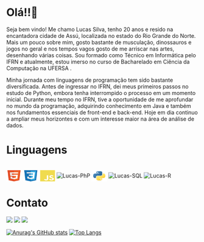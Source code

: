 # Olá!!👋
Seja bem vindo! Me chamo Lucas Silva, tenho 20 anos e resido na encantadora cidade de Assú, localizada no estado do Rio Grande do Norte. Mais um pouco sobre mim, gosto bastante de musculação, dinossauros e jogos no geral e nos tempos vagos gosto de me arriscar nas artes, desenhando várias coisas. Sou formado como Técnico em Informática pelo IFRN e atualmente, estou imerso no curso de Bacharelado em Ciência da Computação na UFERSA . 

Minha jornada com linguagens de programação tem sido bastante diversificada. Antes de ingressar no IFRN, dei meus primeiros passos no estudo de Python, embora tenha interrompido o processo em um momento inicial. Durante meu tempo no IFRN, tive a oportunidade de me aprofundar no mundo da programação, adquirindo conhecimento em Java e também nos fundamentos essenciais de front-end e back-end. Hoje em dia continuo a ampliar meus horizontes e com um interesse maior na área de análise de dados.

# Linguagens
<div style="display: inline_block"><br>
  <img align="center" alt="Lucas-HTML" height="30" width="40" src="https://raw.githubusercontent.com/devicons/devicon/master/icons/html5/html5-original.svg">
  <img align="center" alt="Lucas-CSS" height="30" width="40" src="https://raw.githubusercontent.com/devicons/devicon/master/icons/css3/css3-original.svg">
  <img align="center" alt="Lucas-Js" height="30" width="40" src="https://raw.githubusercontent.com/devicons/devicon/master/icons/javascript/javascript-plain.svg">
  <img align="center" alt="Lucas-PhP" height="30" width="40" src="https://cdn.jsdelivr.net/gh/devicons/devicon/icons/php/php-plain.svg">
  <img align="center" alt="Lucas-Python" height="30" width="40" src="https://raw.githubusercontent.com/devicons/devicon/master/icons/python/python-original.svg">
  <img align="center" alt="Lucas-SQL" height="30" width="40" src="https://cdn.jsdelivr.net/gh/devicons/devicon/icons/mysql/mysql-original.svg">
  <img align="center" alt="Lucas-R" height="30" width="40" src="https://cdn.jsdelivr.net/gh/devicons/devicon/icons/r/r-original.svg">
</div>

# Contato
<div> 
  <a href="https://instagram.com/lucas_silvlss" target="_blank"><img src="https://img.shields.io/badge/-Instagram-%23E4405F?style=for-the-badge&logo=instagram&logoColor=white" target="_blank"></a>
  <a href = "mailto:lucassilv0111@gmail.com"><img src="https://img.shields.io/badge/-Gmail-%23333?style=for-the-badge&logo=gmail&logoColor=white" target="_blank"></a>
  <a href="https://www.linkedin.com/in/lucas-silva0111/" target="_blank"><img src="https://img.shields.io/badge/-LinkedIn-%230077B5?style=for-the-badge&logo=linkedin&logoColor=white" target="_blank"></a> 
  
</div>

[![Anurag's GitHub stats](https://github-readme-stats.vercel.app/api?username=Lucassilv7&show_icons=true&theme=dracula)](https://github.com/anuraghazra/github-readme-stats)
[![Top Langs](https://github-readme-stats.vercel.app/api/top-langs/?username=Lucassilv7&layout=donut)](https://github.com/anuraghazra/github-readme-stats)
